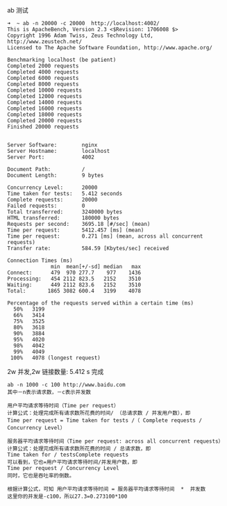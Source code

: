 ab 测试

    ➜  ~ ab -n 20000 -c 20000  http://localhost:4002/ 
    This is ApacheBench, Version 2.3 <$Revision: 1706008 $>
    Copyright 1996 Adam Twiss, Zeus Technology Ltd, http://www.zeustech.net/
    Licensed to The Apache Software Foundation, http://www.apache.org/
    
    Benchmarking localhost (be patient)
    Completed 2000 requests
    Completed 4000 requests
    Completed 6000 requests
    Completed 8000 requests
    Completed 10000 requests
    Completed 12000 requests
    Completed 14000 requests
    Completed 16000 requests
    Completed 18000 requests
    Completed 20000 requests
    Finished 20000 requests
    
    
    Server Software:        nginx
    Server Hostname:        localhost
    Server Port:            4002
    
    Document Path:          /
    Document Length:        9 bytes
    
    Concurrency Level:      20000
    Time taken for tests:   5.412 seconds
    Complete requests:      20000
    Failed requests:        0
    Total transferred:      3240000 bytes
    HTML transferred:       180000 bytes
    Requests per second:    3695.18 [#/sec] (mean)
    Time per request:       5412.457 [ms] (mean)
    Time per request:       0.271 [ms] (mean, across all concurrent requests)
    Transfer rate:          584.59 [Kbytes/sec] received
    
    Connection Times (ms)
                  min  mean[+/-sd] median   max
    Connect:      479  970 277.7    977    1436
    Processing:   454 2112 823.5   2152    3510
    Waiting:      449 2112 823.6   2152    3510
    Total:       1865 3082 600.4   3199    4078
    
    Percentage of the requests served within a certain time (ms)
      50%   3199
      66%   3414
      75%   3525
      80%   3618
      90%   3884
      95%   4020
      98%   4042
      99%   4049
     100%   4078 (longest request)

2w 并发,2w 链接数量: 5.412 s 完成 


    ab -n 1000 -c 100 http://www.baidu.com
    其中－n表示请求数，－c表示并发数
    
    用户平均请求等待时间（Time per request）
    计算公式：处理完成所有请求数所花费的时间/ （总请求数 / 并发用户数），即
    Time per request = Time taken for tests /（ Complete requests / Concurrency Level）
    
    服务器平均请求等待时间（Time per request: across all concurrent requests）
    计算公式：处理完成所有请求数所花费的时间 / 总请求数，即
    Time taken for / testsComplete requests
    可以看到，它也=用户平均请求等待时间/并发用户数，即
    Time per request / Concurrency Level
    同时，它也是吞吐率的倒数。
    
    根据计算公式，可知 用户平均请求等待时间 = 服务器平均请求等待时间  *  并发数
    这里你的并发是-c100，所以27.3=0.273100*100
